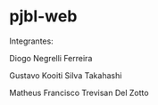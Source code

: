 # pjbl-web
Integrantes:

Diogo Negrelli Ferreira

Gustavo Kooiti Silva Takahashi

Matheus Francisco Trevisan Del Zotto
